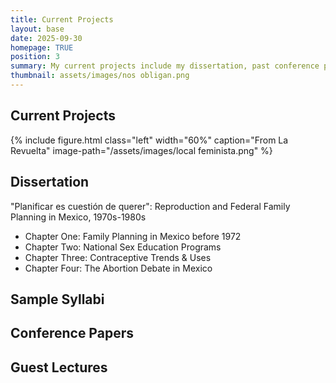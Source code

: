 ```yaml
---
title: Current Projects
layout: base
date: 2025-09-30
homepage: TRUE
position: 3
summary: My current projects include my dissertation, past conference papers, guest lectures, and sample syllabi I have put together for practice or as classes I have applied to teach. 
thumbnail: assets/images/nos obligan.png
---
```


## Current Projects

{% include figure.html
  class="left"
  width="60%"
  caption="From La Revuelta"
  image-path="/assets/images/local feminista.png"
%}

## Dissertation

"Planificar es cuestión de querer": Reproduction and Federal Family Planning in Mexico, 1970s-1980s
- Chapter One: Family Planning in Mexico before 1972
- Chapter Two: National Sex Education Programs
- Chapter Three: Contraceptive Trends & Uses
- Chapter Four: The Abortion Debate in Mexico

## Sample Syllabi

## Conference Papers

## Guest Lectures

